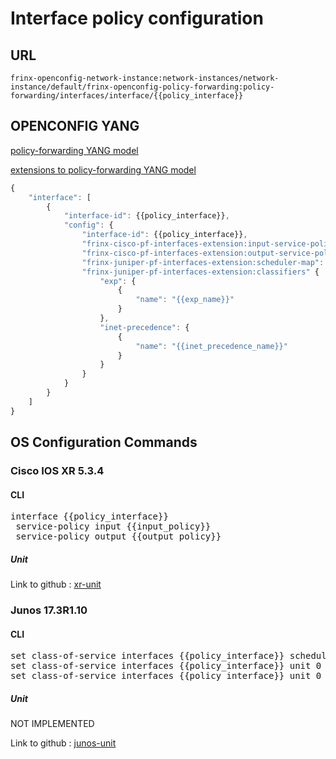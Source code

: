 # Interface policy configuration

## URL

```
frinx-openconfig-network-instance:network-instances/network-instance/default/frinx-openconfig-policy-forwarding:policy-forwarding/interfaces/interface/{{policy_interface}}
```

## OPENCONFIG YANG

[policy-forwarding YANG model](https://github.com/FRINXio/openconfig/tree/master/policy-forwarding/src/main/yang)

[extensions to policy-forwarding YANG model](https://github.com/FRINXio/openconfig/tree/master/network-instance/src/main/yang)

```javascript
{
    "interface": [
        {
            "interface-id": {{policy_interface}},
            "config": {
                "interface-id": {{policy_interface}},
                "frinx-cisco-pf-interfaces-extension:input-service-policy": "{{input_policy}}",
                "frinx-cisco-pf-interfaces-extension:output-service-policy": "{{output_policy}}",
                "frinx-juniper-pf-interfaces-extension:scheduler-map": "{{sched_map_name}}",
                "frinx-juniper-pf-interfaces-extension:classifiers" {
                    "exp": {
                        {
                            "name": "{{exp_name}}"
                        }
                    },
                    "inet-precedence": {
                        {
                            "name": "{{inet_precedence_name}}"
                        }
                    }
                }
            }
        }
    ]
}
```

## OS Configuration Commands

### Cisco IOS XR 5.3.4

#### CLI

<pre>
interface {{policy_interface}}
 service-policy input {{input_policy}}
 service-policy output {{output_policy}}
</pre>

##### Unit

Link to github : [xr-unit](https://github.com/FRINXio/cli-units/tree/master/ios-xr/network-instance)

### Junos 17.3R1.10

#### CLI

<pre>
set class-of-service interfaces {{policy_interface}} scheduler-map {{sched_map_name}}
set class-of-service interfaces {{policy_interface}} unit 0 classifiers exp {{exp_name}}
set class-of-service interfaces {{policy_interface}} unit 0 classifiers inet-precedence {{inet_precedence_name}}
</pre>

##### Unit

NOT IMPLEMENTED

Link to github : [junos-unit]()
